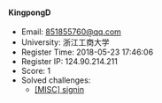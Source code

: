 #### KingpongD  

* Email: 851855760@qq.com  
* University: 浙江工商大学  
* Register Time: 2018-05-23 17:46:06  
* Register IP: 124.90.214.211  
* Score: 1  
* Solved challenges: 
  * [[MISC] signin](https://github.com/SniperOJ/Challenges/blob/master/web/signin.json)  
